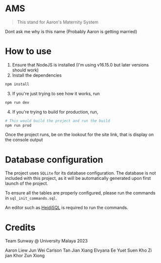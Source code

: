 # AMS

> This stand for Aaron's Maternity System

Dont ask me why is this name
(Probably Aaron is getting married)

# How to use

1. Ensure that NodeJS is installed (I'm using v16.15.0 but later versions should work)
2. Install the dependencies

```bash
npm install 
```

3. If you're just trying to see how it works, run

```bash
npm run dev
```

4. If you're trying to build for production, run,

```bash
# This would build the project and run the build
npm run prod 
```

Once the project runs, be on the lookout for the site link, that is display on the console output

# Database configuration

The project uses `SQLite` for its database configuration. The database is not included with this project, as it will be
automatically generated upon first launch of the project.

To ensure all the tables are properly configured, please run the commands in `sql_init_commands.sql`.

An editor such as [HeidiSQL](https://www.heidisql.com/) is required to run the commands.

# Credits

Team Sunway @ University Malaya 2023

Aaron Liew Jun Wei 
Carlson Tan Jian Xiang
Elvyana Ee Yuet Suen 
Kho Zi jian
Khor Zun Xiong
